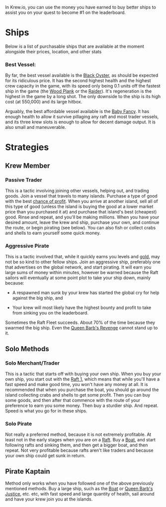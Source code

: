 In Krew.io, you can use the money you have earned to buy better ships to assist you on your quest to become #1 on the leaderboard.

# Ships 
Below is a list of purchasable ships that are available at the moment alongside their prices, location, and other stats

### Best Vessel: 


By far, the best vessel available is the [Black Oyster](./pages/ships/bo.md), as should be expected for its ridiculous price. It has the second highest health and the highest crew capacity in the game, with its speed only being 0.1 units off the fastest ship in the game (the [Wood Plank](./pages/ships/woodplank.md) or the [Raider](./pages/ships/raider.md)). It's regeneration is the highest in the game by a long shot. The only downside to the ship is its high cost (at 550,000) and its large hitbox.

Arguably, the best affordable vessel available is the [Baby Fancy](./pages/ships/babyfancy2.md). It has enough health to allow it survive pillaging any raft and most trader vessels, and its three krew slots is enough to allow for decent damage output. It is also small and maneuverable.

# Strategies 

## Krew Member 

### Passive Trader 


This is a tactic involving joining other vessels, helping out, and trading goods. Join a vessel that travels to many islands. Purchase a type of good with the best [chance of profit](./economy.md). When you arrive at another island, sell all of this type of good (unless the island is buying the good at a lower market price than you purchased it at) and purchase that island's best (cheapest) good. Rinse and repeat, and you'll be making millions. When you have your desired amount, leave the krew and ship, purchase your own, and continue the route, or begin pirating (see below). You can also fish or collect crabs and shells to earn yourself some quick money.

### Aggressive Pirate 


This is a tactic involved that, while it quickly earns you levels and [gold](./gold.md), may not be so kind to other fellow ships. Join an aggressive ship, preferably one that advertises on the global network, and start pirating. It will earn you large sums of money within minutes, however be warned because the Raft sailors will eventually at some point plot to take your ship down, mainly because:

*  A respawned man sunk by your krew has started the global cry for help against the big ship, and

*  Your krew will most likely have the highest bounty and profit to take from sinking you on the leaderboard.

Sometimes the Raft Fleet succeeds. About 70% of the time because they swarmed the big ship. Even the [Queen Barb's Revenge](./pages/ships/qbj.md) cannot stand up to it.

## Solo Methods 

### Solo Merchant/Trader 


This is a tactic that starts off with buying your own ship. When you buy your own ship, you start out with the [Raft 1](./pages/ships/raft1.md), which means that while you'll have a fast speed and make good time, you won't have any money at all. It is recommended that when you purchase the boat, you should go around the island collecting crabs and shells to get some profit. Then you can buy some goods, and then after that commence with the route of your preference to earn you some money. Then buy a sturdier ship. And repeat. Speed is what you go for in these ships.

### Solo Pirate 


Not really a preferred method, because it is not extremely profitable. At least not in the early stages when you are on a [Raft](./pages/ships/raft1.md). Buy a [Boat](./pages/ships/boat1.md), and start following rafts and sinking them, and then get a bigger boat, and then repeat. Not very profitable because rafts aren't like traders and because your own ship could get sunk in return.

## Pirate Kaptain 
Method only works when you have followed one of the above previously mentioned methods. Buy a large ship, such as the [Boat](./boat1.md) or [Queen Barb's Justice](./qbj.md), etc. etc, with fast speed and large quantity of health, sail around and have your krew join you at the islands.


